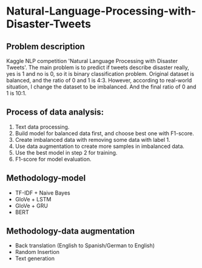 # Natural-Language-Processing-with-Disaster-Tweets

## Problem description
Kaggle NLP competition 'Natural Language Processing with Disaster Tweets'. The main problem is to predict if tweets describe disaster really, yes is 1 and no is 0, so it is binary classification problem. Original dataset is balanced, and the ratio of 0 and 1 is 4:3. However, according to real-world situation, I change the dataset to be imbalanced. And the final ratio of 0 and 1 is 10:1.

## Process of data analysis:
1. Text data processing.
2. Build model for balanced data first, and choose best one with F1-score.
3. Create imbalanced data with removing some data with label 1.
4. Use data augmentation to create more samples in imbalanced data.
5. Use the best model in step 2 for training.
6. F1-score for model evaluation.


## Methodology-model
+ TF-IDF + Naive Bayes
+ GloVe + LSTM
+ GloVe + GRU
+ BERT

## Methodology-data augmentation
+ Back translation (English to Spanish/German to English)
+ Random Insertion
+ Text generation

